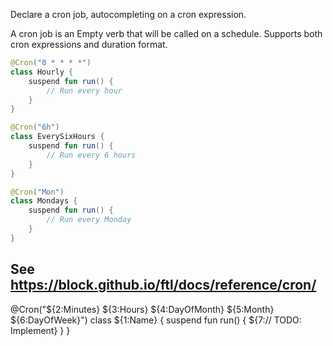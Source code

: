 Declare a cron job, autocompleting on a cron expression.

A cron job is an Empty verb that will be called on a schedule. Supports both cron expressions and duration format.

```kotlin
@Cron("0 * * * *")
class Hourly {
    suspend fun run() {
        // Run every hour
    }
}

@Cron("6h")
class EverySixHours {
    suspend fun run() {
        // Run every 6 hours
    }
}

@Cron("Mon")
class Mondays {
    suspend fun run() {
        // Run every Monday
    }
}
```

See https://block.github.io/ftl/docs/reference/cron/
---

@Cron("${2:Minutes} ${3:Hours} ${4:DayOfMonth} ${5:Month} ${6:DayOfWeek}")
class ${1:Name} {
    suspend fun run() {
        ${7:// TODO: Implement}
    }
} 
